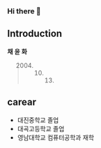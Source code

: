 ### Hi there 👋

## Introduction
**채 윤 화**
>2004. 10. 13.

## carear
- 대진중학교 졸업
- 대곡고등학교 졸업
- 영남대학교 컴퓨터공학과 재학
